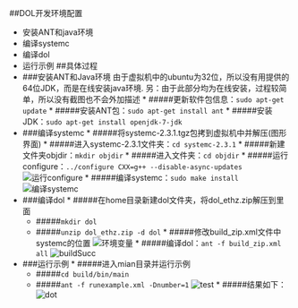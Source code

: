 ##DOL开发环境配置
  *  安装ANT和java环境
  *  编译systemc
  *  编译dol
  *  运行示例 
##具体过程
  *  ###安装ANT和Java环境
  由于虚拟机中的ubuntu为32位，所以没有用提供的64位JDK，而是在线安装java环境. 另：由于此部分均为在线安装，过程较简单，所以没有截图也不会外加描述
    *  #####更新软件包信息：`sudo apt-get update`
    *  #####安装ANT包：`sudo apt-get install ant`
    *  #####安装JDK：`sudo apt-get install openjdk-7-jdk`
  *  ###编译systemc
   	*  #####将systemc-2.3.1.tgz包拷到虚拟机中并解压(图形界面)
   	*  #####进入systemc-2.3.1文件夹：`cd systemc-2.3.1`
   	*  #####新建文件夹objdir：`mkdir objdir`
   	*  #####进入文件夹：`cd objdir`
   	*  #####运行configure：`../configure CXX=g++ --disable-async-updates` ![运行configure](http://odu4grc0f.bkt.clouddn.com/configure.png)
   	*  #####编译systemc：`sudo make install` ![编译systemc](http://odu4grc0f.bkt.clouddn.com/make%20systemc.png)
  *  ###编译dol
    *  #####在home目录新建dol文件夹，将dol_ethz.zip解压到里面
        *  #####`mkdir dol`
        *  #####`unzip dol_ethz.zip -d dol`
    *  #####修改build_zip.xml文件中systemc的位置 ![环境变量](http://odu4grc0f.bkt.clouddn.com/build_zip.JPG)
    *  #####编译dol：`ant -f build_zip.xml all` ![buildSucc](http://odu4grc0f.bkt.clouddn.com/ant_f%20build_zip.png)
  *  ###运行示例
    *  #####进入mian目录并运行示例
        *  #####`cd build/bin/main`
        *  #####`ant -f runexample.xml -Dnumber=1` ![test](http://odu4grc0f.bkt.clouddn.com/%E7%BC%96%E8%AF%91dol.png)
    *  #####结果如下：
    ![dot](http://odu4grc0f.bkt.clouddn.com/%E6%8D%95%E8%8E%B7.JPG)
    